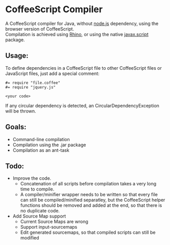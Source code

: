 # CoffeeScript Compiler

A CoffeeScript compiler for Java, without [node.js](http://nodejs.org/) dependency, using the browser version of CoffeeScript.  
Compilation is achieved using [Rhino](https://developer.mozilla.org/en/docs/Rhino), or using the native [javax.script](http://docs.oracle.com/javase/7/docs/api/index.html?javax/script/package-summary.html) package.

## Usage:

To define dependencies in a CoffeeScript file to other CoffeeScript files or JavaScript files, just add a special comment:
```
#= require "file.coffee"
#= require "jquery.js"

<your code>
```
If any circular dependency is detected, an CircularDependencyException will be thrown.

## Goals:
* Command-line compilation
* Compilation using the .jar package
* Compilation as an ant-task

## Todo:
* Improve the code.   
  * Concatenation of all scripts before compilation takes a very long time to compile.
  * A compiler/minifier wrapper needs to be written so that every file can still be compiled/minified separatley, but the CoffeeScript helper functions should be removed and added at the end, so that there is no duplicate code.
* Add Source Map support
  * Current Source Maps are wrong
  * Support input-sourcemaps
  * Edit generated sourcemaps, so that compiled scripts can still be modified
